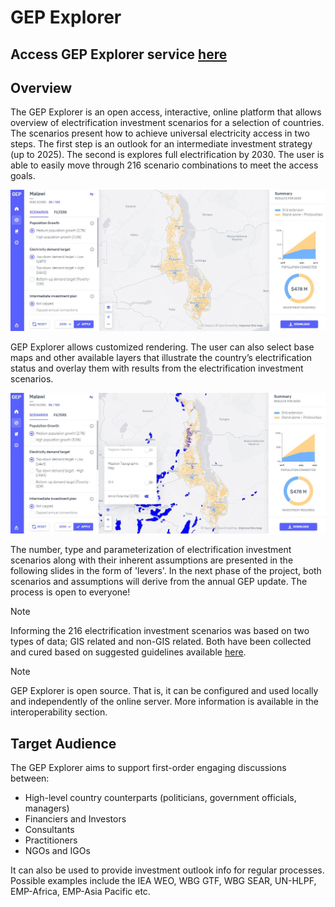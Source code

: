 ﻿# GEP Explorer

## Access GEP Explorer service [here](http://www.globalelectrificationplatform.com/)

## Overview

The GEP Explorer is an open access, interactive, online platform that allows overview of electrification investment scenarios for a selection of countries. The scenarios present how to achieve universal electricity access in two steps. The first step is an outlook for an intermediate investment strategy (up to 2025). The second is explores full electrification by 2030. The user is able to easily move through 216 scenario combinations to meet the access goals.

![](images/GEP_Explorer_4.jpg)

GEP Explorer allows customized rendering. The user can also select base maps and other available layers that illustrate the country’s electrification status and overlay them with results from the electrification investment scenarios.

![](images/GEP_Explorer_5.jpg)

The number, type and parameterization of electrification investment scenarios along with their inherent assumptions are presented in the following slides in the form of 'levers'. In the next phase of the project, both scenarios and assumptions will derive from the annual GEP update.
The process is open to everyone\!

<div class="note">

<div class="admonition-title"> Note

</div>

Informing the 216 electrification investment scenarios was based on two types of data; GIS related and non-GIS related. Both have been collected and cured based on suggested guidelines available [here](https://drive.google.com/file/d/1O3N1vrGJtLEPN4_3_KxJDxqc4cCEo2H9/view?usp=sharing).

</div>

<div class="note">

<div class="admonition-title"> Note

</div>

GEP Explorer is open source. That is, it can be configured and used
locally and independently of the online server. More information is
available in the interoperability section.

</div>

## Target Audience

The GEP Explorer aims to support first-order engaging discussions
between:

  - High-level country counterparts (politicians, government officials,
    managers)
  - Financiers and Investors
  - Consultants
  - Practitioners
  - NGOs and IGOs

It can also be used to provide investment outlook info for regular
processes. Possible examples include the IEA WEO, WBG GTF, WBG SEAR,
UN-HLPF, EMP-Africa, EMP-Asia Pacific etc.